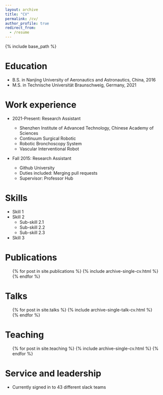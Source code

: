 ```yaml
---
layout: archive
title: "CV"
permalink: /cv/
author_profile: true
redirect_from:
  - /resume
---
```


{% include base_path %}

Education
======
* B.S. in Nanjing University of Aeronautics and Astronautics, China, 2016
* M.S. in Technische Universität Braunschweig, Germany, 2021

[//]: # (* Ph.D in Version Control Theory, GitHub University, 2018 &#40;expected&#41;)

Work experience
======
* 2021-Present: Research Assistant
  * Shenzhen Institute of Advanced Technology, Chinese Academy of Sciences
  * Continuum Surgical Robotic
  * Robotic Bronchoscopy System
  * Vascular Interventional Robot
 

* Fall 2015: Research Assistant
  * Github University
  * Duties included: Merging pull requests
  * Supervisor: Professor Hub
  
Skills
======
* Skill 1
* Skill 2
  * Sub-skill 2.1
  * Sub-skill 2.2
  * Sub-skill 2.3
* Skill 3

Publications
======
  <ul>{% for post in site.publications %}
    {% include archive-single-cv.html %}
  {% endfor %}</ul>
  
Talks
======
  <ul>{% for post in site.talks %}
    {% include archive-single-talk-cv.html %}
  {% endfor %}</ul>
  
Teaching
======
  <ul>{% for post in site.teaching %}
    {% include archive-single-cv.html %}
  {% endfor %}</ul>
  
Service and leadership
======
* Currently signed in to 43 different slack teams
